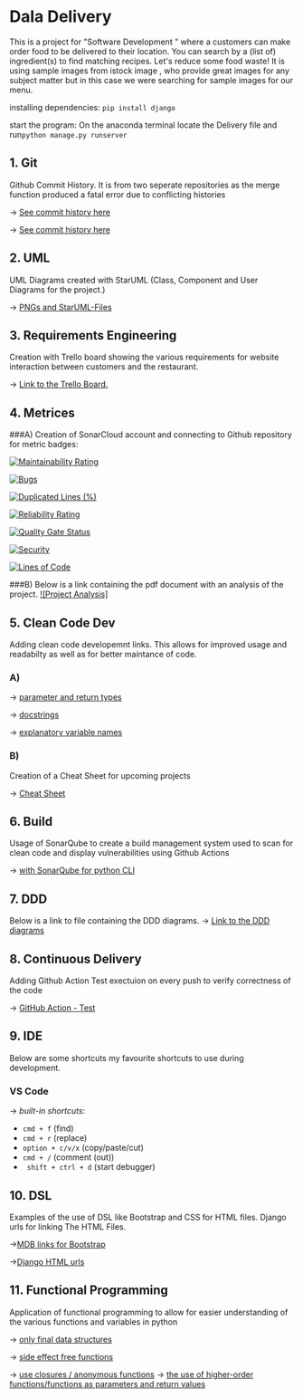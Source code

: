# Dala Delivery
This is a project for "Software Development " where a customers can make order food to be delivered to their location. You can search by a (list of) ingredient(s) to find matching recipes. Let's reduce some food waste!
It is using sample images from istock image , who provide great images for any subject matter but in this case we were searching for sample images for our menu.

installing dependencies:
`pip install django`


start the program: 
 On the anaconda terminal locate the Delivery file and run`python manage.py runserver`



## 1. Git
Github Commit History. It is from two seperate repositories as the merge function produced a fatal error due to conflicting histories

&rarr; [See commit history here](https://github.com/iammeechar/Dala-Delivery/commits/master)

&rarr; [See commit history here](https://github.com/iammeechar/Food-Delivery-App../commits)

## 2. UML 
UML Diagrams created with StarUML (Class, Component and User Diagrams for the project.)

&rarr; [PNGs and StarUML-Files](https://github.com/iammeechar/Dala-Delivery/tree/master/UML)

## 3. Requirements Engineering
Creation with Trello board showing the various requirements for website interaction between customers and the restaurant.

&rarr; [Link to the Trello Board.](https://trello.com/b/DndzLlGj/food-delivery-app)


## 4. Metrices

###A)
Creation of SonarCloud account and connecting to  Github repository for metric badges:

[![Maintainability Rating](https://sonarcloud.io/component_measures?id=iammeechar_Dala-Delivery&metric=sqale_rating&view=list)](https://sonarcloud.io/summary/new_code?id=iammeechar_Dala-Delivery)

[![Bugs](https://sonarcloud.io/component_measures?id=iammeechar_Dala-Delivery&metric=reliability_rating&view=list)](https://sonarcloud.io/summary/new_code?id=iammeechar_Dala-Delivery)

[![Duplicated Lines (%)](https://sonarcloud.io/component_measures?id=iammeechar_Dala-Delivery&metric=duplicated_lines_density&view=list)](https://sonarcloud.io/summary/new_code?id=iammeechar_Dala-Delivery)

[![Reliability Rating](https://sonarcloud.io/component_measures?id=iammeechar_Dala-Delivery&metric=reliability_rating&view=list)](https://sonarcloud.io/summary/new_code?id=iammeechar_Dala-Delivery)

[![Quality Gate Status](https://sonarcloud.io/summary/new_code?id=iammeechar_Dala-Delivery)](https://sonarcloud.io/summary/new_code?id=iammeechar_Dala-Delivery)

[![Security](https://sonarcloud.io/component_measures?id=iammeechar_Dala-Delivery&metric=new_security_rating&view=list)](https://sonarcloud.io/summary/new_code?id=iammeechar_Dala-Delivery)

[![Lines of Code](https://sonarcloud.io/summary/new_code?id=iammeechar_Dala-Delivery)](https://sonarcloud.io/summary/new_code?id=iammeechar_Dala-Delivery)

###B)
Below is a link containing the pdf document with an analysis of the project.
[![Project Analysis]](https://github.com/iammeechar/Dala-Delivery/blob/main/Docs/Dala%20delivery%20Analysis.pdf)

## 5. Clean Code Dev
Adding clean code developemnt links. This allows for improved usage and readabilty as well as for better maintance of code.

### A)
&rarr; [parameter and return types](https://github.com/iammeechar/Dala-Delivery/blob/main/customer/views.py#L22)

&rarr; [docstrings](https://github.com/iammeechar/Dala-Delivery/blob/main/customer/views.py#L20)

&rarr; [explanatory variable names](https://github.com/iammeechar/Dala-Delivery/blob/main/customer/views.py#L72)


### B)
Creation of a Cheat Sheet for upcoming projects 

&rarr; [Cheat Sheet](https://github.com/iammeechar/Dala-Delivery/blob/main/Clean%20Code%20Cheat%20Sheet/Clean%20Code%20Cheat%20Sheet.pdf)

## 6. Build
Usage of SonarQube to create a build management system used to scan for clean code and display vulnerabilities using Github Actions 

&rarr; [with SonarQube for python CLI](https://github.com/iammeechar/Dala-Delivery/blob/main/.github/workflows/build.yml)

## 7. DDD
Below is a link to file containing the DDD diagrams.
&rarr; [Link to the DDD diagrams](https://github.com/iammeechar/Dala-Delivery/tree/main/DDD%20Diagram)



## 8. Continuous Delivery
Adding Github Action Test exectuion on every push to verify correctness of the code

&rarr; [GitHub Action - Test](https://github.com/iammeechar/Dala-Delivery/tree/main/.github/workflows)

## 9. IDE
Below are some shortcuts my favourite shortcuts to use during development. 

### VS Code 
  
&rarr; *built-in shortcuts*:
- ```cmd + f``` (find)
- ```cmd + r``` (replace) 
- ```option + c/v/x``` (copy/paste/cut)
- ```cmd + /``` (comment (out))  
- ``` shift + ctrl + d``` (start debugger)

## 10. DSL
Examples of the use of DSL like Bootstrap and CSS for HTML files. Django urls for linking The HTML Files.   

&rarr;[MDB links for Bootstrap](https://github.com/iammeechar/Dala-Delivery/blob/main/customer/Templates/customer/base.html#L19)

&rarr;[Django HTML urls](https://github.com/iammeechar/Dala-Delivery/blob/main/customer/Templates/customer/order.html#L1)
## 11. Functional Programming
Application of  functional programming to allow for easier understanding of the various functions and variables in python

&rarr; [only final data structures](https://github.com/iammeechar/Dala-Delivery/blob/main/customer/views.py#L72)

&rarr; [side effect free functions](https://github.com/iammeechar/Dala-Delivery/blob/main/customer/views.py#L22)

&rarr; [use closures / anonymous functions](https://github.com/iammeechar/Dala-Delivery/blob/main/customer/views.py#L114)
&rarr; [the use of higher-order functions/functions as parameters and return values](https://github.com/iammeechar/Dala-Delivery/blob/main/customer/views.py#L98)
